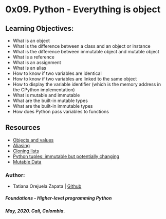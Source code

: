 # 0x09. Python - Everything is object

## Learning Objectives:
* What is an object
* What is the difference between a class and an object or instance
* What is the difference between immutable object and mutable object
* What is a reference
* What is an assignment
* What is an alias
* How to know if two variables are identical
* How to know if two variables are linked to the same object
* How to display the variable identifier (which is the memory address in the CPython implementation)
* What is mutable and immutable
* What are the built-in mutable types
* What are the built-in immutable types
* How does Python pass variables to functions

## Resources
* [Objects and values](http://www.openbookproject.net/thinkcs/python/english2e/ch09.html#objects-and-values)
* [Aliasing](http://www.openbookproject.net/thinkcs/python/english2e/ch09.html#aliasing)
* [Cloning lists](http://www.openbookproject.net/thinkcs/python/english2e/ch09.html#cloning-lists)
* [Python tuples: immutable but potentially changing](http://radar.oreilly.com/2014/10/python-tuples-immutable-but-potentially-changing.html)
* [Mutable Data](http://composingprograms.com/pages/24-mutable-data.html#sequence-objects)
### Author:
* Tatiana Orejuela Zapata | [Github](https://github.com/tatsOre)

##### Foundations - Higher-level programming  Python
##### May, 2020. Cali, Colombia.
